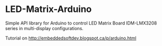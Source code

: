 LED-Matrix-Arduino
==================

Simple API library for Arduino to control LED Matrix Board IDM-LMX3208 series in multi-display configurations.

Tutorial on http://embeddedsoftdev.blogspot.ca/p/arduino.html
